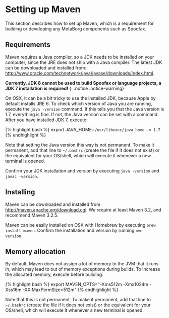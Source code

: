 # Setting up Maven

This section describes how to set up Maven, which is a requirement for building or developing any MetaBorg components such as Spoofax.

## Requirements

Maven requires a Java compiler, so a JDK needs to be installed on your computer, since the JRE does not ship with a Java compiler. The latest JDK can be downloaded and installed from: <http://www.oracle.com/technetwork/java/javase/downloads/index.html>.

__Currently, JDK 8 cannot be used to build Spoofax or language projects, a JDK 7 installation is required!__
{: .notice .notice-warning}

On OSX, it can be a bit tricky to use the installed JDK, because Apple by default installs JRE 6. To check which version of Java you are running, execute the `java -version` command. If this tells you that the Java version is 1.7, everything is fine. If not, the Java version can be set with a command. After you have installed JDK 7, execute:

{% highlight bash %}
export JAVA_HOME=`/usr/libexec/java_home -v 1.7`
{% endhighlight %}

Note that setting the Java version this way is not permanent. To make it permanent, add that line to `~/.bashrc` (create the file if it does not exist) or the equivalent for your OS/shell, which will execute it whenever a new terminal is opened.

Confirm your JDK installation and version by executing `java -version` and `javac -version`.

## Installing

Maven can be downloaded and installed from <http://maven.apache.org/download.cgi>. We require at least Maven 3.2, and recommend Maven 3.2.5.

Maven can be easily installed on OSX with Homebrew by executing `brew install maven`. Confirm the installation and version by running `mvn --version`.

## Memory allocation

By default, Maven does not assign a lot of memory to the JVM that it runs in, which may lead to out of memory exceptions during builds. To increase the allocated memory, execute before building:

{% highlight bash %}
export MAVEN_OPTS="-Xms512m -Xmx1024m -Xss16m -XX:MaxPermSize=512m"
{% endhighlight %}

Note that this is not permanent. To make it permanent, add that line to `~/.bashrc` (create the file if it does not exist) or the equivalent for your OS/shell, which will execute it whenever a new terminal is opened.
